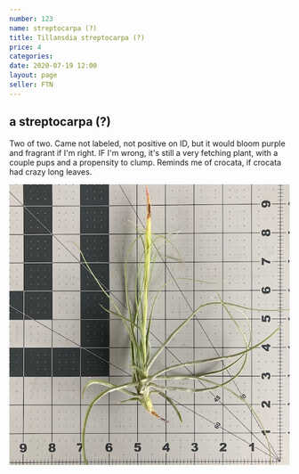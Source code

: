 ```yaml
---
number: 123
name: streptocarpa (?)
title: Tillansdia streptocarpa (?)
price: 4
categories:
date: 2020-07-19 12:00
layout: page
seller: FTN
---
```

## a streptocarpa (?)

Two of two. Came not labeled, not positive on ID, but it would bloom purple and fragrant if I'm right. IF I'm wrong, it's still a very fetching plant, with a couple pups and a propensity to clump. Reminds me of crocata, if crocata had crazy long leaves.

!["Tillandsia streptocarpa (?)"](/i/IMG_0374.jpeg "Tillandsia streptocarpa (?)")
